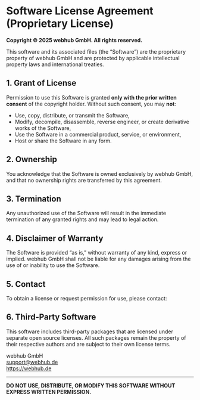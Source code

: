 # Software License Agreement (Proprietary License)

**Copyright © 2025 webhub GmbH. All rights reserved.**

This software and its associated files (the “Software”) are the proprietary property of webhub GmbH and are protected by applicable intellectual property laws and international treaties.

## 1. Grant of License

Permission to use this Software is granted **only with the prior written consent** of the copyright holder. Without such consent, you may **not**:

- Use, copy, distribute, or transmit the Software,
- Modify, decompile, disassemble, reverse engineer, or create derivative works of the Software,
- Use the Software in a commercial product, service, or environment,
- Host or share the Software in any form.

## 2. Ownership

You acknowledge that the Software is owned exclusively by webhub GmbH, and that no ownership rights are transferred by this agreement.

## 3. Termination

Any unauthorized use of the Software will result in the immediate termination of any granted rights and may lead to legal action.

## 4. Disclaimer of Warranty

The Software is provided “as is,” without warranty of any kind, express or implied. webhub GmbH shall not be liable for any damages arising from the use of or inability to use the Software.

## 5. Contact

To obtain a license or request permission for use, please contact:

## 6. Third-Party Software

This software includes third-party packages that are licensed under separate open source licenses. All such packages remain the property of their respective authors and are subject to their own license terms.

webhub GmbH  
support@webhub.de  
https://webhub.de

---

**DO NOT USE, DISTRIBUTE, OR MODIFY THIS SOFTWARE WITHOUT EXPRESS WRITTEN PERMISSION.**
